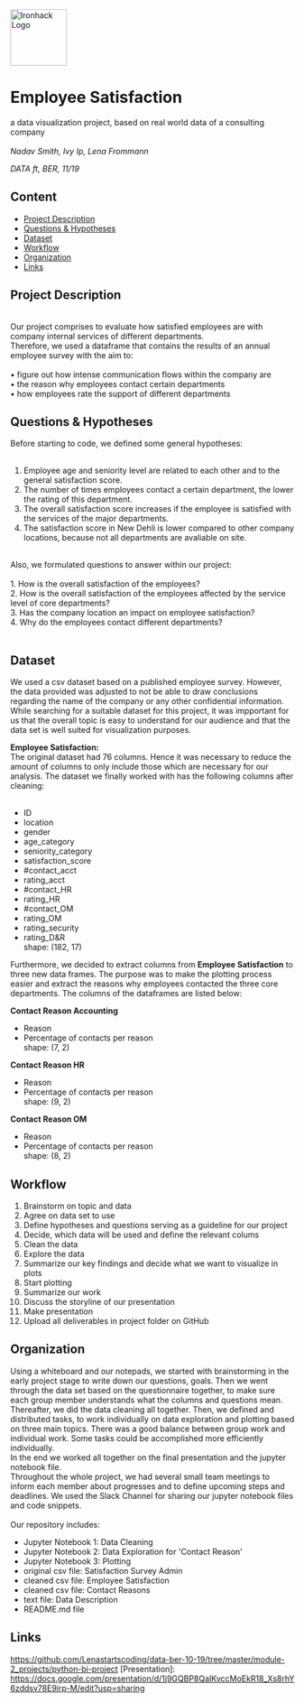 <img src="https://bit.ly/2VnXWr2" alt="Ironhack Logo" width="100"/>

# Employee Satisfaction
a data visualization project, based on real world data of a consulting company<br/>
<br/>
*Nadav Smith, Ivy Ip, Lena Frommann*

*DATA ft, BER, 11/19*

## Content
- [Project Description](#project-description)
- [Questions & Hypotheses](#questions-hypotheses)
- [Dataset](#dataset)
- [Workflow](#workflow)
- [Organization](#organization)
- [Links](#links)

## Project Description
<br/>
Our project comprises to evaluate how satisfied employees are with company internal services of different departments.<br/>
Therefore, we used a dataframe that contains  the results of an annual employee survey with the aim to:<br/>
<br/>
• figure out how intense communication flows within the company are<br/>
• the reason why employees contact certain departments<br/>
• how employees rate the support of different departments<br/>

## Questions & Hypotheses
Before starting to code, we defined some general hypotheses:<br/>
<br/>
1. Employee age and seniority level are related to each other and to the general satisfaction score.<br/>
2. The number of times employees contact a certain department, the lower the rating of this department.<br/>
3. The overall satisfaction score increases if the employee is satisfied with the services of the major departments.<br/>
4. The satisfaction score in New Dehli is lower compared to other company locations, because not all departments are avaliable on site.<br/>
<br/>
Also, we formulated questions to answer within our project:<br/>
<br/>
1. How is the overall satisfaction of the employees?<br/>
2. How is the overall satisfaction of the employees affected by the service level of core departments?<br/>
3. Has the company location an impact on employee satisfaction?<br/>
4. Why do the employees contact different departments?<br/>
<br/>

## Dataset
We used a csv dataset based on a published employee survey. However, the data provided was adjusted to not be able to draw conclusions regarding the name of the company or any other confidential information.<br/>
While searching for a suitable dataset for this project, it was impportant for us that the overall topic is easy to understand for our audience and that the data set is well suited for visualization purposes.<br/>

**Employee Satisfaction:** <br/>
The original dataset had 76 columns. Hence it was necessary to reduce the amount of columns to only include those which are necessary for our analysis. The dataset we finally worked with has the following columns after cleaning:<br/>
<br/>
* ID
* location
* gender
* age_category
* seniority_category
* satisfaction_score
* #contact_acct
* rating_acct
* #contact_HR
* rating_HR
* #contact_OM
* rating_OM
* rating_security
* rating_D&R<br/>
shape: (182, 17)

Furthermore, we decided to extract columns from **Employee Satisfaction** to three new data frames. The purpose was to make the plotting process easier and extract the reasons why employees contacted the three core departments. The columns of the dataframes are listed below:<br/>

**Contact Reason Accounting** <br/>
* Reason
* Percentage of contacts per reason<br/>
shape: (7, 2)

**Contact Reason HR** <br/>
* Reason
* Percentage of contacts per reason<br/>
shape: (9, 2)

**Contact Reason OM** <br/>
* Reason
* Percentage of contacts per reason<br/>
shape: (8, 2)

## Workflow
1. Brainstorm on topic and data<br/>
2. Agree on data set to use<br/>
3. Define hypotheses and questions serving as a guideline for our project<br/>
4. Decide, which data will be used and define the relevant colums<br/>
5. Clean the data<br/>
6. Explore the data<br/>
7. Summarize our key findings and decide what we want to visualize in plots<br/>
8. Start plotting<br/>
9. Summarize our work<br/>
10. Discuss the storyline of our presentation<br/>
11. Make presentation<br/>
12. Upload all deliverables in project folder on GitHub<br/>

## Organization
Using a whiteboard and our notepads, we started with brainstorming in the early project stage to write down our questions, goals. Then we went through the data set based on the questionnaire together, to make sure each group member understands what the columns and questions mean. Thereafter, we did the data cleaning all together. Then, we defined and distributed tasks, to work individually on data exploration and plotting based on three main topics. There was a good balance between group work and individual work. Some tasks could be accomplished more efficiently individually.<br/> 
In the end we worked all together on the final presentation and the jupyter notebook file. <br/>
Throughout the whole project, we had several small team meetings to inform each member about progresses and to define upcoming steps and deadlines. We used the Slack Channel for sharing our jupyter notebook files and code snippets.<br/>
<br/>
Our repository includes:
<br/>
* Jupyter Notebook 1: Data Cleaning
* Jupyter Notebook 2: Data Exploration for 'Contact Reason'
* Jupyter Notebook 3: Plotting 
* original csv file: Satisfaction Survey Admin
* cleaned csv file: Employee Satisfaction
* cleaned csv file: Contact Reasons
* text file: Data Description 
* README.md file

## Links

[GitHub Repository]: <br/>
https://github.com/Lenastartscoding/data-ber-10-19/tree/master/module-2_projects/python-bi-project
[Presentation]: <br/>
https://docs.google.com/presentation/d/1j9GQBP8QaIKvccMoEkR18_Xs8rhY6zddsv78E9irp-M/edit?usp=sharing